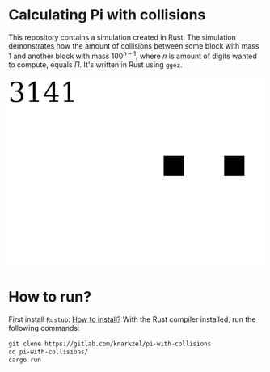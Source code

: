 # Calculating Pi with collisions

This repository contains a simulation created in Rust. The simulation
demonstrates how the amount of collisions between some block with mass $`1`$ and
another block with mass $`100^{n - 1}`$, where $`n`$ is amount of digits wanted to
compute, equals $`\Pi`$. It's written in Rust using `ggez`.

![Demonstration](./DEMO.png "Demonstration")

# How to run?

First install `Rustup`: [How to install?](https://www.rust-lang.org/tools/install)
With the Rust compiler installed, run the following commands:

```shell
git clone https://gitlab.com/knarkzel/pi-with-collisions
cd pi-with-collisions/
cargo run
```
